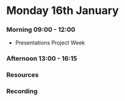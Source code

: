 # Monday 16th January

### Morning 09:00 - 12:00
 
- Presentations Project Week

### Afternoon 13:00 - 16:15


### Resources




### Recording
